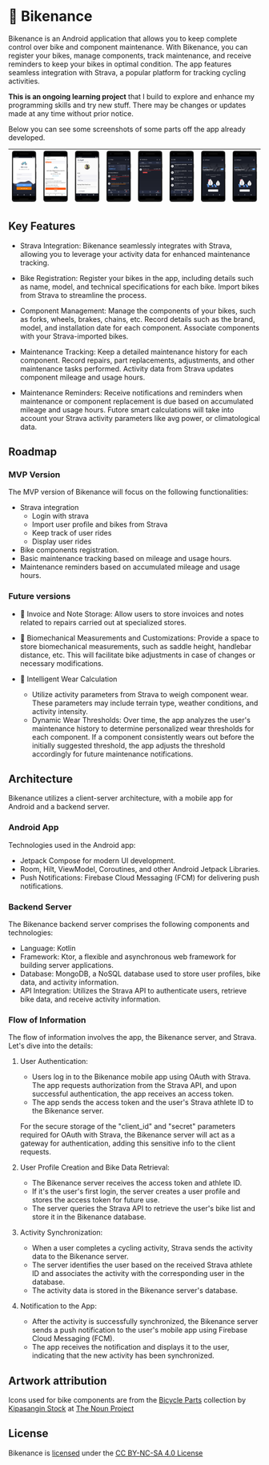 # 🚴‍ Bikenance

Bikenance is an Android application that allows you to keep complete control over bike and component
maintenance. With Bikenance, you can register your bikes, manage components, track maintenance, and
receive reminders to keep your bikes in optimal condition. The app features seamless integration
with Strava, a popular platform for tracking cycling activities.

**This is an ongoing learning project** that I build to explore and enhance my programming skills
and try new stuff. There may be changes or updates made at any time without prior notice.

Below you can see some screenshots of some parts off the app already developed.

| <img src="assets/1.png" width="120"> | <img src="assets/2.png" width="120"> | <img src="assets/3.png" width="120"> | <img src="assets/4.png" width="120"> | <img src="assets/5.png" width="120"> | <img src="assets/6.png" width="120"> | <img src="assets/7.png" width="120"> | <img src="assets/7.png" width="120"> |
|:------------------------------------:|:------------------------------------:|:------------------------------------:|:------------------------------------:|:------------------------------------:|:------------------------------------:|:------------------------------------:|:------------------------------------:|

## Key Features

- Strava Integration: Bikenance seamlessly integrates with Strava, allowing you to leverage your
  activity data for enhanced maintenance tracking.

- Bike Registration: Register your bikes in the app, including details such as name, model, and
  technical specifications for each bike. Import bikes from Strava to streamline the process.

- Component Management: Manage the components of your bikes, such as forks, wheels, brakes, chains,
  etc. Record details such as the brand, model, and installation date for each component. Associate
  components with your Strava-imported bikes.

- Maintenance Tracking: Keep a detailed maintenance history for each component. Record repairs, part
  replacements, adjustments, and other maintenance tasks performed. Activity data from Strava
  updates component mileage and usage hours.

- Maintenance Reminders: Receive notifications and reminders when maintenance or component
  replacement is due based on accumulated mileage and usage hours. Futore smart calculations will
  take into account your Strava activity parameters like avg power, or climatological data.

## Roadmap

### MVP Version

The MVP version of Bikenance will focus on the following functionalities:

- Strava integration
    - Login with strava
    - Import user profile and bikes from Strava
    - Keep track of user rides
    - Display user rides
- Bike components registration.
- Basic maintenance tracking based on mileage and usage hours.
- Maintenance reminders based on accumulated mileage and usage hours.

### Future versions

- 📄 Invoice and Note Storage: Allow users to store invoices and notes related to repairs carried out
  at specialized stores.

- 📏 Biomechanical Measurements and Customizations: Provide a space to store biomechanical
  measurements, such as saddle height, handlebar distance, etc. This will facilitate bike
  adjustments in case of changes or necessary modifications.

- 🧠 Intelligent Wear Calculation
    - Utilize activity parameters from Strava to weigh component wear. These parameters may include
      terrain type, weather conditions, and activity intensity.
    - Dynamic Wear Thresholds: Over time, the app analyzes the user's maintenance history to
      determine personalized wear thresholds for each component. If a component consistently wears
      out before the initially suggested threshold, the app adjusts the threshold accordingly for
      future maintenance notifications.

## Architecture

Bikenance utilizes a client-server architecture, with a mobile app for Android and a backend server.

### Android App

Technologies used in the Android app:

- Jetpack Compose for modern UI development.
- Room, Hilt, ViewModel, Coroutines, and other Android Jetpack Libraries.
- Push Notifications: Firebase Cloud Messaging (FCM) for delivering push notifications.

### Backend Server

The Bikenance backend server comprises the following components and technologies:

- Language: Kotlin
- Framework: Ktor, a flexible and asynchronous web framework for building server applications.
- Database: MongoDB, a NoSQL database used to store user profiles, bike data, and activity
  information.
- API Integration: Utilizes the Strava API to authenticate users, retrieve bike data, and receive
  activity information.

### Flow of Information

The flow of information involves the app, the Bikenance server, and Strava. Let's dive into the
details:

1. User Authentication:
    - Users log in to the Bikenance mobile app using OAuth with Strava. The app requests
      authorization from the Strava API, and upon successful authentication, the app receives an
      access token.
    - The app sends the access token and the user's Strava athlete ID to the Bikenance server.

   For the secure storage of the "client_id" and "secret" parameters required for OAuth with Strava,
   the Bikenance server will act as a gateway for authentication, adding this sensitive info to the
   client requests.

2. User Profile Creation and Bike Data Retrieval:
    - The Bikenance server receives the access token and athlete ID.
    - If it's the user's first login, the server creates a user profile and stores the access token
      for future use.
    - The server queries the Strava API to retrieve the user's bike list and store it in the
      Bikenance database.

3. Activity Synchronization:
    - When a user completes a cycling activity, Strava sends the activity data to the Bikenance
      server.
    - The server identifies the user based on the received Strava athlete ID and associates the
      activity with the corresponding user in the database.
    - The activity data is stored in the Bikenance server's database.

4. Notification to the App:
    - After the activity is successfully synchronized, the Bikenance server sends a push
      notification to the user's mobile app using Firebase Cloud Messaging (FCM).
    - The app receives the notification and displays it to the user, indicating that the new
      activity has been synchronized.

## Artwork attribution

Icons used for bike components are from
the [Bicycle Parts](https://thenounproject.com/browse/collection-icon/bicycle-parts-line-87192/)
collection by [Kipasangin Stock](https://thenounproject.com/kipasangincreative123/)
at [The Noun Project ](https://thenounproject.com)

## License

Bikenance is [licensed](LICENSE.md) under
the [CC BY-NC-SA 4.0 License](https://creativecommons.org/licenses/by-nc-sa/4.0/)



